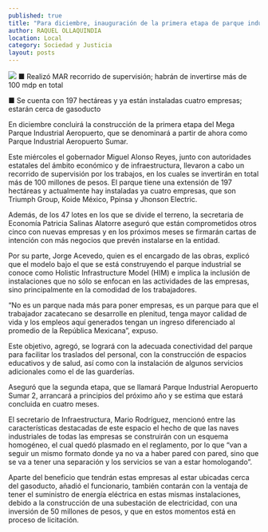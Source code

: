 ```yaml
---
published: true
title: "Para diciembre, inauguración de la primera etapa de parque industrial"
author: RAQUEL OLLAQUINDIA
location: Local
category: Sociedad y Justicia
layout: posts
---
```


![](http://i.imgur.com/JBsbJmDm.jpg)
■ Realizó MAR recorrido de supervisión; habrán de invertirse más de 100 mdp en total

■ Se cuenta con 197 hectáreas y ya están instaladas cuatro empresas; estarán cerca de gasoducto

En diciembre concluirá la construcción de la primera etapa del Mega Parque Industrial Aeropuerto, que se denominará a partir de ahora como Parque Industrial Aeropuerto Sumar.

Este miércoles el gobernador Miguel Alonso Reyes, junto con autoridades estatales del ámbito económico y de infraestructura, llevaron a cabo un recorrido de supervisión por los trabajos, en los cuales se invertirán en total más de 100 millones de pesos.
El parque tiene una extensión de 197 hectáreas y actualmente hay instaladas ya cuatro empresas, que son Triumph Group, Koide México, Ppinsa y Jhonson Electric.

Además, de los 47 lotes en los que se divide el terreno, la secretaria de Economía Patricia Salinas Alatorre aseguró que están comprometidos otros cinco con nuevas empresas y en los próximos meses se firmarán cartas de intención con más negocios que prevén instalarse en la entidad.

Por su parte, Jorge Acevedo, quien es el encargado de las obras, explicó que el modelo bajo el que se está construyendo el parque industrial se conoce como Holistic Infrastructure Model (HIM) e implica la inclusión de instalaciones que no sólo se enfocan en las actividades de las empresas, sino principalmente en la comodidad de los trabajadores.

“No es un parque nada más para poner empresas, es un parque para que el trabajador zacatecano se desarrolle en plenitud, tenga mayor calidad de vida y los empleos aquí generados tengan un ingreso diferenciado al promedio de la República Mexicana”, expuso.

Este objetivo, agregó, se logrará con la adecuada conectividad del parque para facilitar los traslados del personal, con la construcción de espacios educativos y de salud, así como con la instalación de algunos servicios adicionales como el de las guarderías.

Aseguró que la segunda etapa, que se llamará Parque Industrial Aeropuerto Sumar 2, arrancará a principios del próximo año y se estima que estará concluida en cuatro meses.

El secretario de Infraestructura, Mario Rodríguez, mencionó entre las características destacadas de este espacio el hecho de que las naves industriales de todas las empresas se construirán con un esquema homogéneo, el cual quedó plasmado en el reglamento, por lo que “van a seguir un mismo formato donde ya no va a haber pared con pared, sino que se va a tener una separación y los servicios se van a estar homologando”.

Aparte del beneficio que tendrán estas empresas al estar ubicadas cerca del gasoducto, añadió el funcionario, también contarán con la ventaja de tener el suministro de energía eléctrica en estas mismas instalaciones, debido a la construcción de una subestación de electricidad, con una inversión de 50 millones de pesos, y que en estos momentos está en proceso de licitación.
